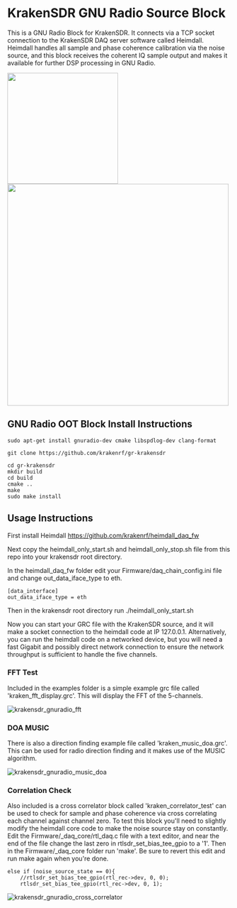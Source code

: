 # KrakenSDR GNU Radio Source Block
This is a GNU Radio Block for KrakenSDR. It connects via a TCP socket connection to the KrakenSDR DAQ server software called Heimdall. Heimdall handles all sample and phase coherence calibration via the noise source, and this block receives the coherent IQ sample output and makes it available for further DSP processing in GNU Radio.

<img src="https://user-images.githubusercontent.com/78108016/185366866-f0784cc1-4a8c-4140-add5-88c271c7494c.png" width="250">
<img src="https://user-images.githubusercontent.com/78108016/185367619-2c9baa15-186e-4b11-9133-d6cf80f53608.png" width="500">

## GNU Radio OOT Block Install Instructions

```
sudo apt-get install gnuradio-dev cmake libspdlog-dev clang-format

git clone https://github.com/krakenrf/gr-krakensdr

cd gr-krakensdr
mkdir build
cd build
cmake ..
make
sudo make install
```

## Usage Instructions

First install Heimdall https://github.com/krakenrf/heimdall_daq_fw

Next copy the heimdall_only_start.sh and heimdall_only_stop.sh file from this repo into your krakensdr root directory.

In the heimdall_daq_fw folder edit your Firmware/daq_chain_config.ini file and change out_data_iface_type to eth.

```
[data_interface]
out_data_iface_type = eth
```

Then in the krakensdr root directory run ./heimdall_only_start.sh

Now you can start your GRC file with the KrakenSDR source, and it will make a socket connection to the heimdall code at IP 127.0.0.1. Alternatively, you can run the heimdall code on a networked device, but you will need a fast Gigabit and possibly direct network connection to ensure the network throughput is sufficient to handle the five channels.

### FFT Test
Included in the examples folder is a simple example grc file called 'kraken_fft_display.grc'. This will display the FFT of the 5-channels.

![krakensdr_gnuradio_fft](https://user-images.githubusercontent.com/78108016/185366658-aaceb80a-c4a2-41cb-a1f7-770fa6007b48.png)

### DOA MUSIC
There is also a direction finding example file called 'kraken_music_doa.grc'. This can be used for radio direction finding and it makes use of the MUSIC algorithm.

![krakensdr_gnuradio_music_doa](https://user-images.githubusercontent.com/78108016/185367262-217cebea-b907-493d-9867-c60000f3dcef.png)

### Correlation Check
Also included is a cross correlator block called 'kraken_correlator_test' can be used to check for sample and phase coherence via cross correlating each channel against channel zero. To test this block you'll need to slightly modify the heimdall core code to make the noise source stay on constantly. Edit the Firmware/_daq_core/rtl_daq.c file with a text editor, and near the end of the file change the last zero in rtlsdr_set_bias_tee_gpio to a '1'. Then in the Firmware/_daq_core folder run 'make'. Be sure to revert this edit and run make again when you're done.

```
else if (noise_source_state == 0){
    //rtlsdr_set_bias_tee_gpio(rtl_rec->dev, 0, 0);
    rtlsdr_set_bias_tee_gpio(rtl_rec->dev, 0, 1);
```    

![krakensdr_gnuradio_cross_correlator](https://user-images.githubusercontent.com/78108016/185367575-6c49cc38-a996-4850-9162-740227e2bb0d.png)
